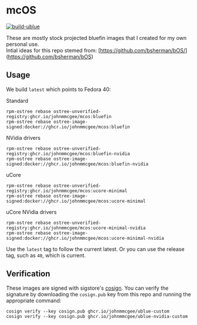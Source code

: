 # mcOS

[![build-ublue](https://github.com/johnmmcgee/mcos/actions/workflows/build.yml/badge.svg)](https://github.com/johnmmcgee/mcos/actions/workflows/build.yml)

These are mostly stock projected bluefin images that I created for my own personal use.  
Intial ideas for this repo stemed from: 
[https://github.com/bsherman/bOS/] (https://github.com/bsherman/bOS)


## Usage

We build `latest` which points to Fedora 40:

  Standard
  
    rpm-ostree rebase ostree-unverified-registry:ghcr.io/johnmmcgee/mcos:bluefin
    rpm-ostree rebase ostree-image-signed:docker://ghcr.io/johnmmcgee/mcos:bluefin

  NVidia drivers
  
    rpm-ostree rebase ostree-unverified-registry:ghcr.io/johnmmcgee/mcos:bluefin-nvidia
    rpm-ostree rebase ostree-image-signed:docker://ghcr.io/johnmmcgee/mcos:bluefin-nvidia

  uCore
  
    rpm-ostree rebase ostree-unverified-registry:ghcr.io/johnmmcgee/mcos:ucore-minimal
    rpm-ostree rebase ostree-image-signed:docker://ghcr.io/johnmmcgee/mcos:ucore-minimal

  uCore NVidia drivers
  
    rpm-ostree rebase ostree-unverified-registry:ghcr.io/johnmmcgee/mcos:ucore-minimal-nvidia
    rpm-ostree rebase ostree-image-signed:docker://ghcr.io/johnmmcgee/mcos:ucore-minimal-nvidia

Use the `latest` tag to follow the current latest.  Or you can use the release tag, such as `40`, which is current. 

## Verification

These images are signed with sigstore's [cosign](https://docs.sigstore.dev/cosign/overview/). You can verify the signature by downloading the `cosign.pub` key from this repo and running the appropriate command:

    cosign verify --key cosign.pub ghcr.io/johnmmcgee/ublue-custom
    cosign verify --key cosign.pub ghcr.io/johnmmcgee/ublue-nvidia-custom